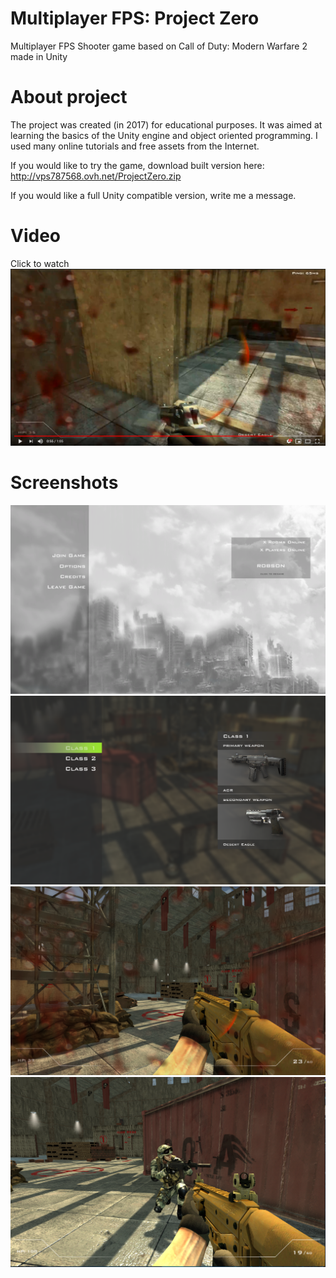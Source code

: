 # Multiplayer FPS: Project Zero
Multiplayer FPS Shooter game based on Call of Duty: Modern Warfare 2 made in Unity

# About project
The project was created (in 2017) for educational purposes. It was aimed at learning the basics of the Unity engine and object oriented programming. I used many online tutorials and free assets from the Internet. 

If you would like to try the game, download built version here: http://vps787568.ovh.net/ProjectZero.zip

If you would like a full Unity compatible version, write me a message.

# Video
Click to watch
[![Watch the video](images/youtube.png)](https://www.youtube.com/watch?v=Ks0C83thnAg)

# Screenshots
![Watch the video](images/screen1.png)
![Watch the video](images/screen2.png)
![Watch the video](images/screen3.png)
![Watch the video](images/screen4.png)
